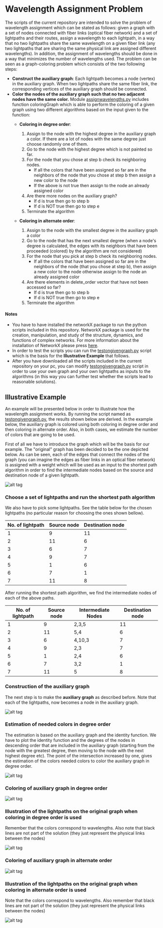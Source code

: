 # Wavelength Assignment Problem
The scripts of the current repository are intended to solve the problem of wavelength assignment which can be stated as follows: given a graph with a set of nodes connected with fiber links (optical fiber network) and a set of lightpaths and their routes, assign a wavelength to each lightpath, in a way that no two lightpaths share the same wavelength on a given fiber link (any two lightpaths that are sharing the same physical link are assigned different wavelengths). In addition, the assignment of wavelengths should be done in a way that minimizes the number of wavelengths used. The problem can be seen as a graph-coloring problem which consists of the two following steps:
 
* **Construct the auxiliary graph**: Each lightpath becomes a node (vertex) in the auxiliary graph. When two lightpaths share the same fiber link, the corresponding vertices of the auxiliary graph should be connected. 
* **Color the nodes of the auxiliary graph such that no two adjacent nodes have the same color.** Module [assignwavelengths.py](https://github.com/g-ser/wavelength-assignment/blob/master/assignwavelengths.py) includes function coloringGraph which is able to perform the coloring of a given graph using two different algorithms based on the input given to the function:
  * **Coloring in degree order**:
    1. Assign to the node with the highest degree in the auxiliary graph a color. If there are a lot of nodes with the same degree just choose randomly one of them.
    2. Go to the node with the highest degree which is not painted so far. 
    3. For the node that you chose at step b check its neighboring nodes. 
       * If all the colors that have been assigned so far are in the neighbors of the node that you chose at step b then assign a new color to the node
       * If the above is not true then assign to the node an already assigned color
    4. Are there more nodes on the auxiliary graph?
       * If d is true then go to step b
       * If d is NOT true then go to step e
    5. Terminate the algorithm 

  * **Coloring in alternate order**:
    1. Assign to the node with the smallest degree in the auxiliary graph a color 
    2. Go to the node that has the next smallest degree (when a node's degree is calculated, the edges with its neighbors that have been proceeded (colored) by the algorithm are not considered) 
    3. For the node that you pick at step b check its neighboring nodes. 
       * If all the colors that have been assigned so far are in the neighbors of the node (that you chose at step b), then assign a new color to the node otherwise assign to the node an already assigned color
    4. Are there elements in delete_order vector that have not been accessed so far?
       * If d is true then go to step b
       * If d is NOT true then go to step e
    5. Terminate the algorithm 

#### Notes
+ You have to have installed the networkX package to run the python scripts included in this repository. NetworkX package is used for the creation, manipulation, and study of the structure, dynamics, and functions of complex networks. For more information about the installation of NetworkX please press [here](http://networkx.github.io/documentation/latest/index.html).
+ In order to test the scripts you can run the [testongivengraph.py](https://github.com/g-ser/wavelength-assignment/blob/master/testongivengraph.py) script which is the basis for the **Illustrative Example** that follows.
+ After you have downloaded all the scripts included in the current repository on your pc, you can modify [testongivengraph.py](https://github.com/g-ser/wavelength-assignment/blob/master/testongivengraph.py) script in order to use your own graph and your own lightpaths as inputs to the algorithms (in this way you can further test whether the scripts lead to reasonable solutions).

## Illustrative Example
An example will be presented below in order to illustrate how the wavelength assignment works. By running the script named as [testongivengraph.py](https://github.com/g-ser/wavelength-assignment/blob/master/testongivengraph.py), the results shown below are derived. In the example below, the auxiliary graph is colored using both coloring in degree order and then coloring in alternate order. Also, in both cases, we estimate the number of colors that are going to be used.  

First of all we have to introduce the graph which will be the basis for our example. The "original" graph has been decided to be the one depicted below. As can be seen, each of the edges that connect the nodes of the graph (you can imagine the edges as fiber links in an optical fiber network) is assigned with a weight which will be used as an input to the shortest path algorithm in order to find the intermediate nodes based on the source and destination node of a given lightpath. 

![alt tag](https://raw.githubusercontent.com/g-ser/wavelength-assignment/master/pictures/givengraph.png)

### Choose a set of lightpaths and run the shortest path algorithm

We also have to pick some lightpaths. See the table below for the chosen lightpaths (no particular reason for choosing the ones shown bellow).

 No. of lightpath |   Source node  | Destination node
 -----------------|----------------|------------------
 1                |9               |11
 2                |11              |6
 3                |6               |7
 4                |9               |7
 5                |1               |6
 6                |7               |1
 7                |11              |8

After running the shortest path algorithm, we find the intermediate nodes of each of the above paths. 

 No. of lightpath |   Source node  | Intermediate Nodes |Destination node
 -----------------|----------------|--------------------|------------------
 1                |9               |2,3,5               |11
 2                |11              |5,4                 |6
 3                |6               |4,10,3              |7
 4                |9               |2,3                 |7
 5                |1               |2,4                 |6
 6                |7               |3,2                 |1
 7                |11              |5                   |8

### Construction of the auxiliary graph

 The next step is to make the **auxiliary graph** as described before. Note that each of the lightpaths, now becomes a node in the auxiliary graph.    

 ![alt tag](https://raw.githubusercontent.com/g-ser/wavelength-assignment/master/pictures/auxiliarygraph.png)

### Estimation of needed colors in degree order

The estimation is based on the auxiliary graph and the identity function. We have to plot the identity function and the degrees of the nodes in descending order that are included in the auxiliary graph (starting from the node with the greatest degree, then moving to the node with the next highest degree etc). The point of the intersection increased by one, gives the estimation of the colors needed colors to color the auxiliary graph in degree order.

 ![alt tag](https://raw.githubusercontent.com/g-ser/wavelength-assignment/master/pictures/estimationdegreeorder.png)

### Coloring of auxiliary graph in degree order

![alt tag](https://raw.githubusercontent.com/g-ser/wavelength-assignment/master/pictures/coloring_degree_order.png)

### Illustration of the lightpaths on the original graph when coloring in degree order is used
Remember that the colors correspond to wavelengths. Also note that black lines are not part of the solution (they just represent the physical links between the nodes) 

![alt tag](https://raw.githubusercontent.com/g-ser/wavelength-assignment/master/pictures/originalgraphcoloreddegreeorder.png)

### Coloring of auxiliary graph in alternate order

![alt tag](https://raw.githubusercontent.com/g-ser/wavelength-assignment/master/pictures/coloring_alternate_order.png)

### Illustration of the lightpaths on the original graph when coloring in alternate order is used
Note that the colors correspond to wavelengths. Also remember that black lines are not part of the solution (they just represent the physical links between the nodes) 

![alt tag](https://raw.githubusercontent.com/g-ser/wavelength-assignment/master/pictures/originalgraphcoloredalternateorder.png)

